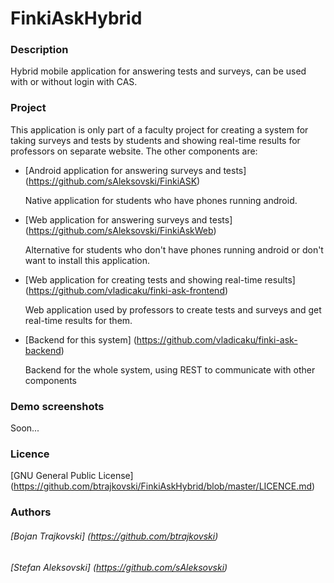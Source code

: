 # FinkiAskHybrid

### Description
Hybrid mobile application for answering tests and surveys, can be used with or without login with CAS.

### Project
This application is only part of a faculty project for creating a system for taking surveys and tests by students and showing real-time results for professors on separate website. The other components are:
* [Android application for answering surveys and tests] (https://github.com/sAleksovski/FinkiASK)

  Native application for students who have phones running android.
* [Web application for answering surveys and tests] (https://github.com/sAleksovski/FinkiAskWeb)

  Alternative for students who don't have phones running android or don't want to install this application.

* [Web application for creating tests and showing real-time results] (https://github.com/vladicaku/finki-ask-frontend)

  Web application used by professors to create tests and surveys and get real-time results for them.

* [Backend for this system] (https://github.com/vladicaku/finki-ask-backend)

  Backend for the whole system, using REST to communicate with other components

### Demo screenshots
Soon...

### Licence
[GNU General Public License] (https://github.com/btrajkovski/FinkiAskHybrid/blob/master/LICENCE.md)

### Authors
###### [Bojan Trajkovski] (https://github.com/btrajkovski)

###### [Stefan Aleksovski] (https://github.com/sAleksovski)